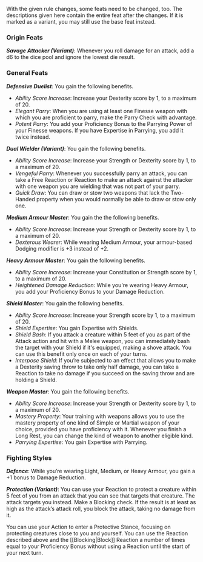 With the given rule changes, some feats need to be changed, too. The descriptions given here contain the entire feat after the changes. If it is marked as a variant, you may still use the base feat instead.
### Origin Feats
***Savage Attacker (Variant)***: Whenever you roll damage for an attack, add a d6 to the dice pool and ignore the lowest die result.
### General Feats
***Defensive Duelist***: You gain the following benefits.
- *Ability Score Increase*: Increase your Dexterity score by 1, to a maximum of 20.
- *Elegant Parry*: When you are using at least one Finesse weapon with which you are proficient to parry, make the Parry Check with advantage.
- *Potent Parry*: You add your Proficiency Bonus to the Parrying Power of your Finesse weapons. If you have Expertise in Parrying, you add it twice instead.

***Dual Wielder (Variant)***: You gain the following benefits.
- *Ability Score Increase*: Increase your Strength or Dexterity score by 1, to a maximum of 20.
- *Vengeful Parry*: Whenever you successfully parry an attack, you can take a Free Reaction or Reaction to make an attack against the attacker with one weapon you are wielding that was not part of your parry.
- *Quick Draw*: You can draw or stow two weapons that lack the Two-Handed property when you would normally be able to draw or stow only one.

***Medium Armour Master***: You gain the the following benefits.
- *Ability Score Increase*: Increase your Strength or Dexterity score by 1, to a maximum of 20.
- *Dexterous Wearer*: While wearing Medium Armour, your armour-based Dodging modifier is +3 instead of +2.

***Heavy Armour Master***: You gain the following benefits.
- *Ability Score Increase*: Increase your Constitution or Strength score by 1, to a maximum of 20.
- *Heightened Damage Reduction*: While you're wearing Heavy Armour, you add your Proficiency Bonus to your Damage Reduction.

***Shield Master***: You gain the following benefits.
- *Ability Score Increase*: Increase your Strength score by 1, to a maximum of 20.
- *Shield Expertise*: You gain Expertise with Shields.
- *Shield Bash*: If you attack a creature within 5 feet of you as part of the Attack action and hit with a Melee weapon, you can immediately bash the target with your Shield if it's equipped, making a shove attack. You can use this benefit only once on each of your turns.
- *Interpose Shield*: If you’re subjected to an effect that allows you to make a Dexterity saving throw to take only half damage, you can take a Reaction to take no damage if you succeed on the saving throw and are holding a Shield.

***Weapon Master***: You gain the following benefits.
- *Ability Score Increase*: Increase your Strength or Dexterity score by 1, to a maximum of 20.
- *Mastery Property*: Your training with weapons allows you to use the mastery property of one kind of Simple or Martial weapon of your choice, provided you have proficiency with it. Whenever you finish a Long Rest, you can change the kind of weapon to another eligible kind.
- *Parrying Expertise*: You gain Expertise with Parrying.
### Fighting Styles
***Defence***: While you’re wearing Light, Medium, or Heavy Armour, you gain a +1 bonus to Damage Reduction.

***Protection (Variant)***: You can use your Reaction to protect a creature within 5 feet of you from an attack that you can see that targets that creature. The attack targets you instead. Make a Blocking check. If the result is at least as high as the attack’s attack roll, you block the attack, taking no damage from it.

You can use your Action to enter a Protective Stance, focusing on protecting creatures close to you and yourself. You can use the Reaction described above and the [[Blocking|Block]] Reaction a number of times equal to your Proficiency Bonus without using a Reaction until the start of your next turn.